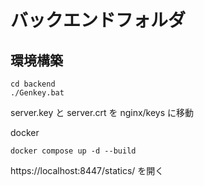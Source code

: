 # バックエンドフォルダ

## 環境構築
```
cd backend
./Genkey.bat
```

server.key と server.crt を nginx/keys に移動

docker
```
docker compose up -d --build
```

https://localhost:8447/statics/ を開く